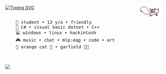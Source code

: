 <a href="https://git.io/typing-svg"><img src="https://readme-typing-svg.demolab.com?font=Fira+Code&duration=3000&color=1FF78C&multiline=true&repeat=false&width=435&lines=hello+hello;im+MRC%2C+a+simple+kid+that+like+tech" alt="Typing SVG" /></a>
<img src="https://raw.githubusercontent.com/mrcxlinux/mrcxlinux/master/assets/kyubey.gif" height="40" align="right"/>
<br><br>
<pre>
    💼 student • 13 y/o • friendly
    📖 C# • visual basic dotnet • C++ 
    💻 windows • linux • hackintosh
    🎮 music • chat • mlp:eqg • code • art
    🐾 orange cat 🐰 • garfield 🐤🐥
</pre>
<br><br>
<img src="https://github.com/mrcxlinux/mrcxlinux/assets/无标题8_20240818192528.png" width="25%" align="left"/>
<br><br><br>
